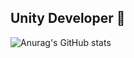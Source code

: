 ## Unity Developer 👋
![Anurag's GitHub stats](https://github-readme-stats.vercel.app/api?username=JosephEFIR&show_icons=true&theme=merko)
<!--
**JosephEFIR/JosephEFIR** is a ✨ _special_ ✨ repository because its `README.md` (this file) appears on your GitHub profile.

Here are some ideas to get you started:

- 🔭 Unity Developer 
